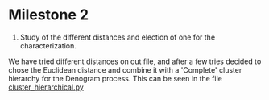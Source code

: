 # Milestone 2

1. Study of the different distances and election of one for the characterization.
 
We have tried different distances on out file, and after a few tries decided to chose the Euclidean distance and combine it with a 'Complete' cluster hierarchy for the Denogram process. This can be seen in the file [cluster_hierarchical.py](https://github.com/CarlosCordoba96/Machine-Learning-techniques/blob/master/Milestone2/cluster_hierarchical.py)
